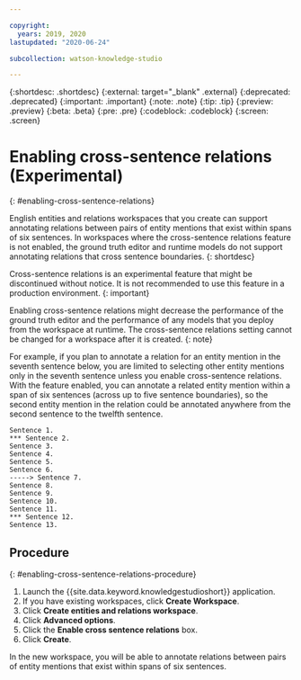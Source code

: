 ```yaml
---

copyright:
  years: 2019, 2020
lastupdated: "2020-06-24"

subcollection: watson-knowledge-studio

---
```


{:shortdesc: .shortdesc}
{:external: target="_blank" .external}
{:deprecated: .deprecated}
{:important: .important}
{:note: .note}
{:tip: .tip}
{:preview: .preview}
{:beta: .beta}
{:pre: .pre}
{:codeblock: .codeblock}
{:screen: .screen}

# Enabling cross-sentence relations (Experimental)
{: #enabling-cross-sentence-relations}

English entities and relations workspaces that you create can support annotating relations between pairs of entity mentions that exist within spans of six sentences. In workspaces where the cross-sentence relations feature is not enabled, the ground truth editor and runtime models do not support annotating relations that cross sentence boundaries.
{: shortdesc}

Cross-sentence relations is an experimental feature that might be discontinued without notice. It is not recommended to use this feature in a production environment.
{: important}

Enabling cross-sentence relations might decrease the performance of the ground truth editor and the performance of any models that you deploy from the workspace at runtime.
The cross-sentence relations setting cannot be changed for a workspace after it is created.
{: note}

For example, if you plan to annotate a relation for an entity mention in the seventh sentence below, you are limited to selecting other entity mentions only in the seventh sentence unless you enable cross-sentence relations. With the feature enabled, you can annotate a related entity mention within a span of six sentences (across up to five sentence boundaries), so the second entity mention in the relation could be annotated anywhere from the second sentence to the twelfth sentence.

```
Sentence 1.
*** Sentence 2.
Sentence 3.
Sentence 4.
Sentence 5.
Sentence 6.
-----> Sentence 7.
Sentence 8.
Sentence 9.
Sentence 10.
Sentence 11.
*** Sentence 12.
Sentence 13.
```

## Procedure
{: #enabling-cross-sentence-relations-procedure}

1. Launch the {{site.data.keyword.knowledgestudioshort}} application.
1. If you have existing workspaces, click **Create Workspace**.
1. Click **Create entities and relations workspace**.
1. Click **Advanced options**. 
1. Click the **Enable cross sentence relations** box.
1. Click **Create**.

In the new workspace, you will be able to annotate relations between pairs of entity mentions that exist within spans of six sentences.










